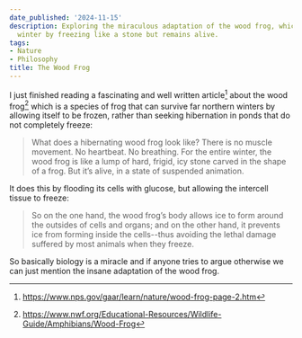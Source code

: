```yaml
---
date_published: '2024-11-15'
description: Exploring the miraculous adaptation of the wood frog, which survives
  winter by freezing like a stone but remains alive.
tags:
- Nature
- Philosophy
title: The Wood Frog
---
```


I just finished reading a fascinating and well written article[^1] about the wood frog[^2] which is a species of frog that can survive far northern winters by allowing itself to be frozen, rather than seeking hibernation in ponds that do not completely freeze:

> What does a hibernating wood frog look like? There is no muscle movement. No heartbeat. No breathing. For the entire winter, the wood frog is like a lump of hard, frigid, icy stone carved in the shape of a frog. But it’s alive, in a state of suspended animation.

It does this by flooding its cells with glucose, but allowing the intercell tissue to freeze:

> So on the one hand, the wood frog’s body allows ice to form around the outsides of cells and organs; and on the other hand, it prevents ice from forming inside the cells--thus avoiding the lethal damage suffered by most animals when they freeze.

So basically biology is a miracle and if anyone tries to argue otherwise we can just mention the insane adaptation of the wood frog.

[^1]: https://www.nps.gov/gaar/learn/nature/wood-frog-page-2.htm
[^2]: https://www.nwf.org/Educational-Resources/Wildlife-Guide/Amphibians/Wood-Frog